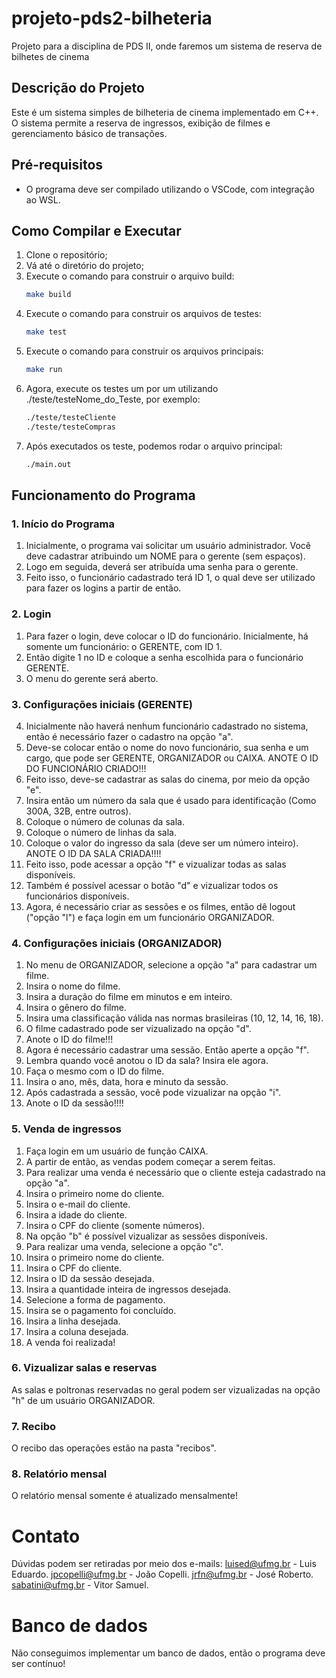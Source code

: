 # projeto-pds2-bilheteria
Projeto para a disciplina de PDS II, onde faremos um sistema de reserva de bilhetes de cinema

## Descrição do Projeto
Este é um sistema simples de bilheteria de cinema implementado em C++. O sistema permite a reserva de ingressos, exibição de filmes e gerenciamento básico de transações.

## Pré-requisitos
- O programa deve ser compilado utilizando o VSCode, com integração ao WSL.

## Como Compilar e Executar
1. Clone o repositório;
2. Vá até o diretório do projeto;
3. Execute o comando para construir o arquivo build:
   ```bash
   make build
4. Execute o comando para construir os arquivos de testes:
   ```bash
   make test
5. Execute o comando para construir os arquivos principais:
   ```bash
   make run
6. Agora, execute os testes um por um utilizando ./teste/testeNome_do_Teste, por exemplo:
   ```bash
   ./teste/testeCliente
   ./teste/testeCompras
7. Após executados os teste, podemos rodar o arquivo principal:
   ```bash
   ./main.out

##  Funcionamento do Programa
### 1. Início do Programa

1. Inicialmente, o programa vai solicitar um usuário administrador. Você deve cadastrar atribuindo um NOME para o gerente (sem espaços).
2. Logo em seguida, deverá ser atribuída uma senha para o gerente.
3. Feito isso, o funcionário cadastrado terá ID 1, o qual deve ser utilizado para fazer os logins a partir de então.

### 2. Login

1. Para fazer o login, deve colocar o ID do funcionário. Inicialmente, há somente um funcionário: o GERENTE, com ID 1.
2. Então digite 1 no ID e coloque a senha escolhida para o funcionário GERENTE.
3. O menu do gerente será aberto.

### 3. Configurações iniciais (GERENTE)
4. Inicialmente não haverá nenhum funcionário cadastrado no sistema, então é necessário fazer o cadastro na opção "a".
5. Deve-se colocar então o nome do novo funcionário, sua senha e um cargo, que pode ser GERENTE, ORGANIZADOR ou CAIXA. ANOTE O ID DO FUNCIONÁRIO CRIADO!!!
6. Feito isso, deve-se cadastrar as salas do cinema, por meio da opção "e".
7. Insira então um número da sala que é usado para identificação (Como 300A, 32B, entre outros).
8. Coloque o número de colunas da sala.
9. Coloque o número de linhas da sala.
10. Coloque o valor do ingresso da sala (deve ser um número inteiro). ANOTE O ID DA SALA CRIADA!!!!
11. Feito isso, pode acessar a opção "f" e vizualizar todas as salas disponíveis.
12. Também é possível acessar o botão "d" e vizualizar todos os funcionários disponíveis.
13. Agora, é necessário criar as sessões e os filmes, então dê logout ("opção "l") e faça login em um funcionário ORGANIZADOR.

### 4. Configurações iniciais (ORGANIZADOR)
1. No menu de ORGANIZADOR, selecione a opção "a" para cadastrar um filme.
2. Insira o nome do filme.
3. Insira a duração do filme em minutos e em inteiro.
4. Insira o gênero do filme.
5. Insira uma classificação válida nas normas brasileiras (10, 12, 14, 16, 18).
6. O filme cadastrado pode ser vizualizado na opção "d".
7. Anote o ID do filme!!!
8. Agora é necessário cadastrar uma sessão. Então aperte a opção "f".
9. Lembra quando você anotou o ID da sala? Insira ele agora.
10. Faça o mesmo com o ID do filme.
11. Insira o ano, mês, data, hora e minuto da sessão.
12. Após cadastrada a sessão, você pode vizualizar na opção "i".
13. Anote o ID da sessão!!!!

### 5. Venda de ingressos
1. Faça login em um usuário de função CAIXA.
2. A partir de então, as vendas podem começar a serem feitas.
3. Para realizar uma venda é necessário que o cliente esteja cadastrado na opção "a".
4. Insira o primeiro nome do cliente.
5. Insira o e-mail do cliente.
6. Insira a idade do cliente.
7. Insira o CPF do cliente (somente números).
8. Na opção "b" é possível vizualizar as sessões disponíveis.
9. Para realizar uma venda, selecione a opção "c".
10. Insira o primeiro nome do cliente.
11. Insira o CPF do cliente.
12. Insira o ID da sessão desejada.
13. Insira a quantidade inteira de ingressos desejada.
14. Selecione a forma de pagamento.
15. Insira se o pagamento foi concluído.
16. Insira a linha desejada.
17. Insira a coluna desejada.
18. A venda foi realizada!

### 6. Vizualizar salas e reservas
As salas e poltronas reservadas no geral podem ser vizualizadas na opção "h" de um usuário ORGANIZADOR.

### 7. Recibo
O recibo das operações estão na pasta "recibos".

### 8. Relatório mensal
O relatório mensal somente é atualizado mensalmente!

# Contato
Dúvidas podem ser retiradas por meio dos e-mails:
luised@ufmg.br - Luis Eduardo.
jpcopelli@ufmg.br - João Copelli.
jrfn@ufmg.br - José Roberto.
sabatini@ufmg.br - Vitor Samuel.

# Banco de dados
Não conseguimos implementar um banco de dados, então o programa deve ser contínuo!
